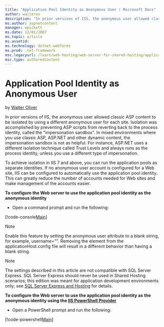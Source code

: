 ```yaml
---
title: "Application Pool Identity as Anonymous User | Microsoft Docs"
author: walterov
description: "In prior versions of IIS, the anonymous user allowed classic ASP content to be isolated by using a different anonymous user for each site. Isolation was acco..."
ms.author: aspnetcontent
manager: wpickett
ms.date: 12/01/2007
ms.topic: article
ms.assetid: 
ms.technology: dotnet-webforms
ms.prod: .net-framework
msc.legacyurl: /learn/web-hosting/web-server-for-shared-hosting/application-pool-identity-as-anonymous-user
msc.type: authoredcontent
---
```

Application Pool Identity as Anonymous User
====================
by [Walter Oliver](https://github.com/walterov)

In prior versions of IIS, the anonymous user allowed classic ASP content to be isolated by using a different anonymous user for each site. Isolation was accomplished by preventing ASP scripts from reverting back to the process identity, called the "impersonation sandbox". In mixed environments where you use classic ASP, ASP.NET and other dynamic content, the impersonation sandbox is not as helpful. For instance, ASP.NET uses a different isolation technique called Trust Levels and always runs as the process identity, unless you use a different type of impersonation.

To achieve isolation in IIS 7 and above, you can run the application pools as separate identities. If no anonymous user account is configured for a Web site, IIS can be configured to automatically use the application pool identity. This can greatly reduce the number of accounts needed for Web sites and make management of the accounts easier.

**To configure the Web server to use the application pool identity as the anonymous identity**

- Open a command prompt and run the following:


[!code-console[Main](application-pool-identity-as-anonymous-user/samples/sample1.cmd)]


> [!NOTE]
> Enable this feature by setting the anonymous user attribute to a blank string, for example, username="". Removing the element from the applicationHost.config file will result in a different behavior than having a blank string.

> [!NOTE]
> The settings described in this article are not compatible with SQL Server Express. SQL Server Express should never be used in Shared Hosting scenarios; this edition was meant for application development environments only; see [SQL Server Express and Hosting](https://blogs.msdn.com/sqlexpress/archive/2008/02/22/sql-server-express-and-hosting.aspx "SQL Server Express and Hosting") for details.

**To configure the Web server to use the application pool identity as the anonymous identity using the [IIS PowerShell Provider](../../manage/powershell/installing-the-iis-powershell-snap-in.md)**

- Open a PowerShell prompt and run the following:


[!code-powershell[Main](application-pool-identity-as-anonymous-user/samples/sample2.ps1)]